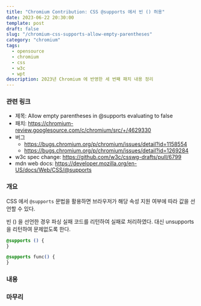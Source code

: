 ```yaml
---
title: "Chromium Contribution: CSS @supports 에서 빈 () 허용"
date: 2023-06-22 20:30:00
template: post
draft: false
slug: "/chromium-css-supports-allow-empty-parentheses"
category: "chromium"
tags:
  - opensource
  - chromium
  - css
  - w3c
  - wpt
description: 2023년 Chromium 에 반영한 세 번째 패치 내용 정리
---
```


### 관련 링크 
- 제목: Allow empty parentheses in @supports evaluating to false
- 패치: https://chromium-review.googlesource.com/c/chromium/src/+/4629330
- 버그
  - https://bugs.chromium.org/p/chromium/issues/detail?id=1158554
  - https://bugs.chromium.org/p/chromium/issues/detail?id=1269284
- w3c spec change: https://github.com/w3c/csswg-drafts/pull/6799 
- mdn web docs: https://developer.mozilla.org/en-US/docs/Web/CSS/@supports

### 개요
CSS 에서 `@supports` 문법을 활용하면 브라우저가 해당 속성 지원 여부에 따라 값을 선언할 수 있다. 

빈 () 을 선언한 경우 파싱 실패 코드를 리턴하여 실패로 처리하였다. 대신 unsupports 을 리턴하여 문제없도록 한다. 
```css
@supports () {
}

@supports func() {
}
```


### 내용


### 마무리